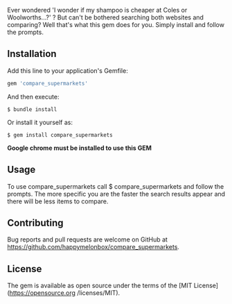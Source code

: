 Ever wondered 'I wonder if my shampoo is cheaper at Coles or Woolworths...?' ? But can't be
bothered searching both websites and comparing? Well that's what this gem does for you. Simply
install and follow the prompts.

## Installation

Add this line to your application's Gemfile:

```ruby
gem 'compare_supermarkets'
```

And then execute:

    $ bundle install

Or install it yourself as:

    $ gem install compare_supermarkets

**Google chrome must be installed to use this GEM**

## Usage

To use compare_supermarkets call $ compare_supermarkets and follow the prompts. 
The more specific you are the faster the search results appear
and there will be less items to compare.


## Contributing

Bug reports and pull requests are welcome on GitHub at https://github.com/happymelonbox/compare_supermarkets.

## License

The gem is available as open source under the terms of the [MIT License](https://opensource.org
/licenses/MIT).